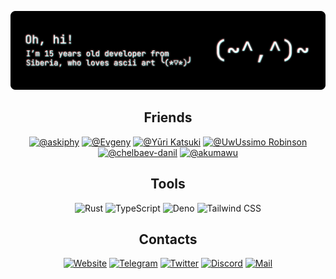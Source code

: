<p align="center">
    <img src="./assets/ohhi.png" alt="Oh hi!">
</p>

<h2 align="center">Friends</h2>
<p align="center">
<a href="https://github.com/askiphy"><img src="https://img.shields.io/badge/-Sergey%20Fomchukov-000000?style=for-the-badge" alt="@askiphy"></a>
<a href="https://github.com/itsLameni"><img src="https://img.shields.io/badge/-Evgeny-000000?style=for-the-badge" alt="@Evgeny"></a>
<a href="https://github.com/katsuki-yuri"><img src="https://img.shields.io/badge/-Yūri%20Katsuki-000000?style=for-the-badge" alt="@Yūri Katsuki"></a>
<a href="https://github.com/uwussimo"><img src="https://img.shields.io/badge/-UwUssimo%20Robinson-000000?style=for-the-badge" alt="@UwUssimo Robinson"></a>
<a href="https://github.com/chelbaev-danil"><img src="https://img.shields.io/badge/-chelbaev%20danil-000000?style=for-the-badge" alt="@chelbaev-danil"></a>
<a href="https://github.com/akumaru69"><img src="https://img.shields.io/badge/-akumaru69-000000?style=for-the-badge" alt="@akumawu"></a>
</p>

<h2 align="center">Tools</h2>
<p align="center">
<img src="https://img.shields.io/badge/-Rust-000000?style=for-the-badge&logo=Rust&logoColor=ffffff" alt="Rust">
<img src="https://img.shields.io/badge/-TypeScript-000000?style=for-the-badge&logo=TypeScript&logoColor=ffffff" alt="TypeScript"></a>
<img src="https://img.shields.io/badge/-Deno-000000?style=for-the-badge&logo=Deno&logoColor=ffffff" alt="Deno"></a>
<img src="https://img.shields.io/badge/-Tailwind%20CSS-000000?style=for-the-badge&logo=TailwindCSS&logoColor=ffffff" alt="Tailwind CSS"></a>
</p>

<h2 align="center">Contacts</h2>
<p align="center">
<a href="https://tapni.su"><img src="https://img.shields.io/badge/-Tapni.su-000000?style=for-the-badge&logo=HTML5&logoColor=ffffff" alt="Website"></a>
<a href="https://t.me/tapnisu"><img src="https://img.shields.io/badge/-Telegram-000000?style=for-the-badge&logo=Telegram&logoColor=ffffff" alt="Telegram"></a>
<a href="https://twitter.com/tapnisu"><img src="https://img.shields.io/badge/-Twitter-000000?style=for-the-badge&logo=Twitter&logoColor=ffffff" alt="Twitter"></a>
<a href="https://discord.com/users/586128640136445964"><img src="https://img.shields.io/badge/-Discord:%20tapnisu%237384-000000?style=for-the-badge&logo=Discord&logoColor=ffffff" alt="Discord"></a>
<a href="mailto:alexiy.rybin@gmail.com"><img src="https://img.shields.io/badge/-Mail-000000?style=for-the-badge&logo=gmail&logoColor=ffffff" alt="Mail"></a>
</p>
